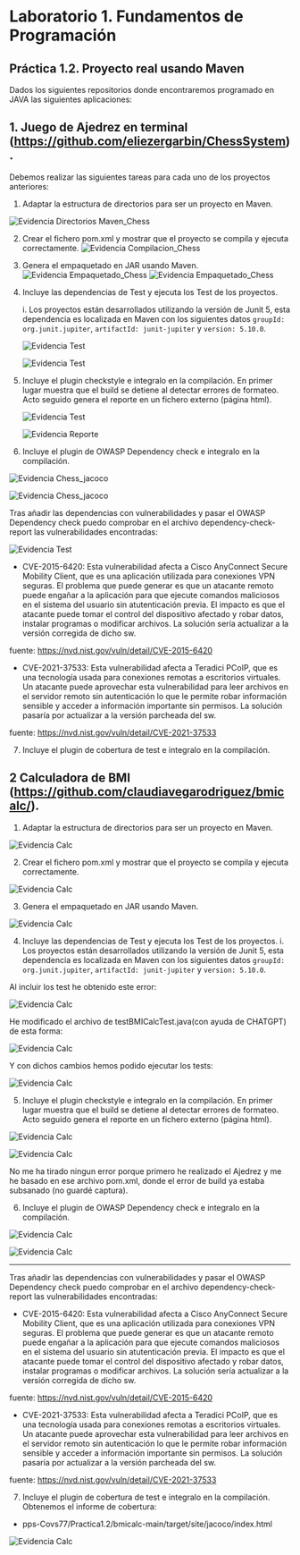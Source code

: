 # Laboratorio 1. Fundamentos de Programación

## Práctica 1.2. Proyecto real usando Maven

Dados los siguientes repositorios donde encontraremos programado en JAVA las siguientes aplicaciones:

## 1. Juego de Ajedrez en terminal (https://github.com/eliezergarbin/ChessSystem).


Debemos realizar las siguientes tareas para cada uno de los proyectos anteriores:

1. Adaptar la estructura de directorios para ser un proyecto en Maven.
 
![Evidencia Directorios Maven_Chess](./evidencias/Chess_Maven.png)



2. Crear el fichero pom.xml y mostrar que el proyecto se compila y ejecuta correctamente.
![Evidencia Compilacion_Chess](./evidencias/Chess_compiled.png)

3. Genera el empaquetado en JAR usando Maven.
   ![Evidencia Empaquetado_Chess](./evidencias/Chess_jar1.png)
   ![Evidencia Empaquetado_Chess](./evidencias/Chess_jar2.png)

4. Incluye las dependencias de Test y ejecuta los Test de los proyectos.
  
    i. Los proyectos están desarrollados utilizando la versión de Junit 5, esta dependencia es localizada en Maven con los siguientes datos `groupId: org.junit.jupiter`, `artifactId: junit-jupiter` y `version: 5.10.0`.
   
   ![Evidencia Test ](./evidencias/Chess_test1.png)

   ![Evidencia Test ](./evidencias/Chess_test2.png)


5. Incluye el plugin checkstyle e integralo en la compilación. En primer lugar muestra que el build se detiene al detectar errores de formateo. Acto seguido genera el reporte en un fichero externo (página html).

    ![Evidencia Test ](./evidencias/Chess_checkstyle1.png)

    ![Evidencia Reporte ](./evidencias/Chess_reporte.png)

6. Incluye el plugin de OWASP Dependency check e integralo en la compilación.

![Evidencia Chess_jacoco](./evidencias/Chess_Jacoco.png)

![Evidencia Chess_jacoco](./evidencias/Chess_jacoco2.png)


Tras añadir las dependencias con vulnerabilidades y pasar el OWASP Dependency check puedo comprobar en el archivo dependency-check-report las vulnerabilidades encontradas:

![Evidencia Test ](./evidencias/Chess_vulnerabilities.png)

- CVE-2015-6420: Esta vulnerabilidad afecta a Cisco AnyConnect Secure Mobility Client, que es una aplicación utilizada para conexiones VPN seguras. El problema que puede generar es que un atacante remoto puede engañar a la aplicación para que ejecute comandos maliciosos en el sistema del usuario sin atutenticación previa. El impacto es que el atacante puede tomar el control del dispositivo afectado y robar datos, instalar programas o modificar archivos. La solución sería actualizar a la versión corregida de dicho sw.
    
fuente: https://nvd.nist.gov/vuln/detail/CVE-2015-6420
  
- CVE-2021-37533: Esta vulnerabilidad afecta a Teradici PCoIP, que es una tecnología usada para conexiones remotas a escritorios virtuales. Un atacante puede aprovechar esta vulnerabilidad para leer archivos en el servidor remoto sin autenticación lo que le permite robar información sensible y acceder a información importante sin permisos. La solución pasaría por actualizar a la versión parcheada del sw.

fuente: https://nvd.nist.gov/vuln/detail/CVE-2021-37533

7. Incluye el plugin de cobertura de test e integralo en la compilación.
   


## 2 Calculadora de BMI (https://github.com/claudiavegarodriguez/bmicalc/).

1. Adaptar la estructura de directorios para ser un proyecto en Maven.
   
![Evidencia Calc ](./evidencias/Calc_maven.png)

2. Crear el fichero pom.xml y mostrar que el proyecto se compila y ejecuta correctamente.

![Evidencia Calc ](./evidencias/Calc_compile.png)


3. Genera el empaquetado en JAR usando Maven.

![Evidencia Calc ](./evidencias/Cal_jar1.png)


4. Incluye las dependencias de Test y ejecuta los Test de los proyectos.
   i. Los proyectos están desarrollados utilizando la versión de Junit 5, esta dependencia es localizada en Maven con los siguientes datos `groupId: org.junit.jupiter`, `artifactId: junit-jupiter` y `version: 5.10.0`.

Al incluir los test he obtenido este error:

![Evidencia Calc](./evidencias/Calc_test_Error.png)

He modificado el archivo de testBMICalcTest.java(con ayuda de CHATGPT) de esta forma: 

![Evidencia Calc](./evidencias/Calc_test_changes.png)

Y con dichos cambios hemos podido ejecutar los tests:

![Evidencia Calc](./evidencias/Calc_test_ok.png)


5. Incluye el plugin checkstyle e integralo en la compilación. En primer lugar muestra que el build se detiene al detectar errores de formateo. Acto seguido genera el reporte en un fichero externo (página html).

![Evidencia Calc ](./evidencias/Calc_checkstyle.png)

![Evidencia Calc ](./evidencias/Calc_reporte.png)

No me ha tirado ningun error porque primero he realizado el Ajedrez y me he basado en ese archivo pom.xml, donde el error de build ya estaba subsanado (no guardé captura).


6. Incluye el plugin de OWASP Dependency check e integralo en la compilación.

![Evidencia Calc ](./evidencias/Calc_OWASP_1.png)

![Evidencia Calc ](./evidencias/Calc_OWASP_2.png)


--- 
Tras añadir las dependencias con vulnerabilidades y pasar el OWASP Dependency check puedo comprobar en el archivo dependency-check-report las vulnerabilidades encontradas:


- CVE-2015-6420: Esta vulnerabilidad afecta a Cisco AnyConnect Secure Mobility Client, que es una aplicación utilizada para conexiones VPN seguras. El problema que puede generar es que un atacante remoto puede engañar a la aplicación para que ejecute comandos maliciosos en el sistema del usuario sin atutenticación previa. El impacto es que el atacante puede tomar el control del dispositivo afectado y robar datos, instalar programas o modificar archivos. La solución sería actualizar a la versión corregida de dicho sw.
    
fuente: https://nvd.nist.gov/vuln/detail/CVE-2015-6420
  
- CVE-2021-37533: Esta vulnerabilidad afecta a Teradici PCoIP, que es una tecnología usada para conexiones remotas a escritorios virtuales. Un atacante puede aprovechar esta vulnerabilidad para leer archivos en el servidor remoto sin autenticación lo que le permite robar información sensible y acceder a información importante sin permisos. La solución pasaría por actualizar a la versión parcheada del sw.

fuente: https://nvd.nist.gov/vuln/detail/CVE-2021-37533

7. Incluye el plugin de cobertura de test e integralo en la compilación.
Obtenemos el informe de cobertura: 
- pps-Covs77/Practica1.2/bmicalc-main/target/site/jacoco/index.html

![Evidencia Calc ](./evidencias/Calc_jacoco_informe.png)

